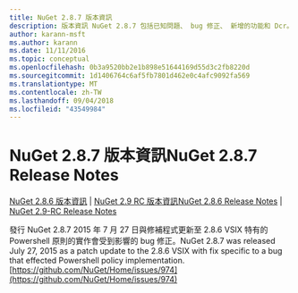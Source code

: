 ```yaml
---
title: NuGet 2.8.7 版本資訊
description: 版本資訊 NuGet 2.8.7 包括已知問題、 bug 修正、 新增的功能和 Dcr。
author: karann-msft
ms.author: karann
ms.date: 11/11/2016
ms.topic: conceptual
ms.openlocfilehash: 0b3a9520bb2e1b898e51644169d55d3c2fb8220d
ms.sourcegitcommit: 1d1406764c6af5fb7801d462e0c4afc9092fa569
ms.translationtype: MT
ms.contentlocale: zh-TW
ms.lasthandoff: 09/04/2018
ms.locfileid: "43549984"
---
```

# <a name="nuget-287-release-notes"></a><span data-ttu-id="65963-103">NuGet 2.8.7 版本資訊</span><span class="sxs-lookup"><span data-stu-id="65963-103">NuGet 2.8.7 Release Notes</span></span>

<span data-ttu-id="65963-104">[NuGet 2.8.6 版本資訊](../release-notes/nuget-2.8.6.md) | [NuGet 2.9 RC 版本資訊](../release-notes/nuget-2.9-RC.md)</span><span class="sxs-lookup"><span data-stu-id="65963-104">[NuGet 2.8.6 Release Notes](../release-notes/nuget-2.8.6.md) | [NuGet 2.9-RC Release Notes](../release-notes/nuget-2.9-RC.md)</span></span>

<span data-ttu-id="65963-105">發行 NuGet 2.8.7 2015 年 7 月 27 日與修補程式更新至 2.8.6 VSIX 特有的 Powershell 原則的實作會受到影響的 bug 修正。</span><span class="sxs-lookup"><span data-stu-id="65963-105">NuGet 2.8.7 was released July 27, 2015 as a patch update to the 2.8.6 VSIX with fix specific to a bug that effected Powershell policy implementation.</span></span>
[https://github.com/NuGet/Home/issues/974](https://github.com/NuGet/Home/issues/974)